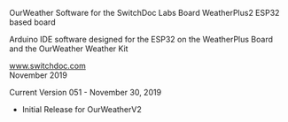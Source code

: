
OurWeather Software for the SwitchDoc Labs Board WeatherPlus2 ESP32 based board

Arduino IDE software designed for the ESP32 on the WeatherPlus Board and the OurWeather Weather Kit

www.switchdoc.com<BR>
November 2019 

Current Version 051 - November 30, 2019 

- Initial Release for OurWeatherV2



